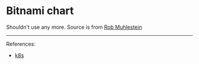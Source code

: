 # Bitnami chart

Shouldn't use any more. Source is from [Rob Muhlestein](../80)

---

References:

- [k8s](../1096)
